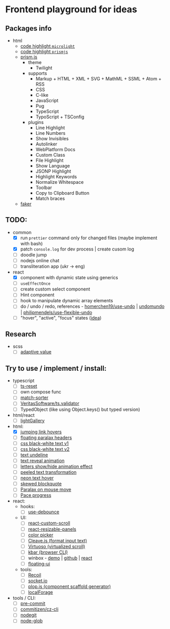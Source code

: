 # Frontend playground for ideas

## Packages info

- html
  - [code highlight `microlight`](https://asvd.github.io/microlight/)
  - [code highlight `prismjs`](https://prismjs.com/index.html)
  - [prism.js](https://prismjs.com/download.html#themes=prism-twilight&languages=markup+css+clike+javascript+pug+typescript+typoscript&plugins=line-highlight+line-numbers+show-language+highlight-keywords+normalize-whitespace+toolbar+copy-to-clipboard+match-braces)
    - theme
      - Twilight
    - supports
      - Markup + HTML + XML + SVG + MathML + SSML + Atom + RSS
      - CSS
      - C-like
      - JavaScript
      - Pug
      - TypeScript
      - TypoScript + TSConfig
    - plugins
      - Line Highlight
      - Line Numbers
      - Show Invisibles
      - Autolinker
      - WebPlatform Docs
      - Custom Class
      - File Highlight
      - Show Language
      - JSONP Highlight
      - Highlight Keywords
      - Normalize Whitespace
      - Toolbar
      - Copy to Clipboard Button
      - Match braces
  - [faker](https://fakerjs.dev/guide/)

## TODO:

- common
  - [x] run `prettier` command only for changed files (maybe implement with bash)
  - [x] patch `console.log` for dev process | create cusom log
  - [ ] doodle jump
  - [ ] nodejs online chat
  - [ ] transliteration app (ukr -> eng)
- react
  - [x] component with dynamic state using generics
  - [ ] `useEffectOnce`
  - [ ] create custom select component
  - [ ] Hint component
  - [ ] hook to manipulate dynamic array elements
  - [ ] do / undo / redo, references - [homerchen19/use-undo](https://github.com/homerchen19/use-undo) | [undomundo](https://github.com/philipmendels/undomundo) | [philipmendels/use-flexible-undo](https://github.com/philipmendels/use-flexible-undo)
  - [ ] "hover", "active", "focus" states ([idea](https://exogen.github.io/blog/focus-state/))

## Research

- scss
  - [ ] [adaptive value](https://css-tricks.com/linearly-scale-font-size-with-css-clamp-based-on-the-viewport/)

## Try to use / implement / install:

- typescript
  - [ ] [ts-reset](https://github.com/total-typescript/ts-reset)
  - [ ] own compose func
  - [ ] [match-sorter](https://github.com/kentcdodds/match-sorter)
  - [ ] [VeritasSoftware/ts.validator](https://github.com/VeritasSoftware/ts.validator)
  - [ ] TypedObject (like using Object.keys() but typed version)
- html/react
  - [ ] [lightGallery](https://www.lightgalleryjs.com/)
- html:
  - [x] [jumping link hovers](https://codepen.io/devsendjin/pen/ExyWYwz)
  - [ ] [floating paralax headers](https://codepen.io/amit_sheen/pen/BaJmWWj)
  - [ ] [css black-white text v1](https://codepen.io/havardob/pen/PoPaWaE)
  - [ ] [css black-white text v2](https://codepen.io/RickyMarou/pen/dyoMXYR)
  - [ ] [text undeline](https://codepen.io/iam_aspencer/pen/qvNPBv)
  - [ ] [text reveal animation](https://codepen.io/sedran/pen/GYPevV)
  - [ ] [letters show/hide animation effect](https://codepen.io/esse/pen/qxmqPQ)
  - [ ] [peeled text transformation](https://codepen.io/Moiety/pen/OPPKMr)
  - [ ] [neon text hover](https://codepen.io/primaapriansyah/pen/DjEFq/)
  - [ ] [skewed blockquote](https://codepen.io/mkstix6/pen/ERLLvb)
  - [ ] [Paralax on mouse move](https://codepen.io/Johnmuir2001/pen/rNWWegg)
  - [ ] [Pace progress](https://codebyzach.github.io/pace/)
- react:
  - hooks:
    - [ ] [use-debounce](https://github.com/xnimorz/use-debounce)
  - UI:
    - [ ] [react-custom-scroll](https://github.com/rommguy/react-custom-scroll)
    - [ ] [react-resizable-panels](https://github.com/bvaughn/react-resizable-panels)
    - [ ] [color picker](https://github.com/casesandberg/react-color)
    - [ ] [Cleave.js (format input text)](https://github.com/nosir/cleave.js)
    - [ ] [Virtuoso (virtualized scroll)](https://virtuoso.dev/)
    - [ ] [kbar (browser CLI)](https://github.com/timc1/kbar)
    - [ ] winbox - [demo](https://nextapps-de.github.io/winbox/) | [github](https://github.com/nextapps-de/winbox) | [react](https://github.com/rickonono3/react-winbox)
    - [ ] [floating-ui](https://github.com/floating-ui/floating-ui)
  - tools:
    - [ ] [Recoil](https://recoiljs.org/)
    - [ ] [socket.io](https://socket.io/)
    - [ ] [plop.js (component scaffold generator)](https://github.com/plopjs/plop)
    - [ ] [localForage](https://github.com/localForage/localForage/tree/master)
- tools / CLI:
  - [ ] [pre-commit](https://github.com/observing/pre-commit)
  - [ ] [commitizen/cz-cli](https://github.com/commitizen/cz-cli)
  - [ ] [nodegit](https://github.com/nodegit/nodegit)
  - [ ] [node-glob](https://github.com/isaacs/node-glob)
